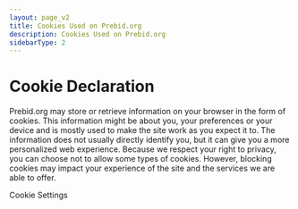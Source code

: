 ```yaml
---
layout: page_v2
title: Cookies Used on Prebid.org
description: Cookies Used on Prebid.org
sidebarType: 2
---
```


# Cookie Declaration

Prebid.org may store or retrieve information on your browser in the form of cookies. This information might be about you, your preferences or your device and is mostly used to make the site work as you expect it to. The information does not usually directly identify you, but it can give you a more personalized web experience. Because we respect your right to privacy, you can choose not to allow some types of cookies. However, blocking cookies may impact your experience of the site and the services we are able to offer.

<!-- OneTrust Cookies Settings button start -->
<a class="optanon-show-settings">Cookie Settings</a>
<!-- OneTrust Cookies Settings button end -->

<br/>

<!-- OneTrust Cookies List start -->
<div id="optanon-cookie-policy"></div>
<!-- OneTrust Cookies List end -->

